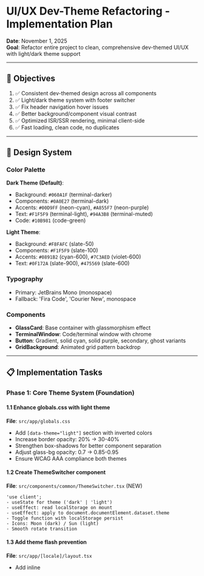 # UI/UX Dev-Theme Refactoring - Implementation Plan

**Date**: November 1, 2025  
**Goal**: Refactor entire project to clean, comprehensive dev-themed UI/UX with light/dark theme support

---

## 🎯 Objectives

1. ✅ Consistent dev-themed design across all components
2. ✅ Light/dark theme system with footer switcher
3. ✅ Fix header navigation hover issues
4. ✅ Better background/component visual contrast
5. ✅ Optimized ISR/SSR rendering, minimal client-side
6. ✅ Fast loading, clean code, no duplicates

---

## 🎨 Design System

### Color Palette

**Dark Theme (Default)**:
- Background: `#060A1F` (terminal-darker)
- Components: `#0A0E27` (terminal-dark)
- Accents: `#00D9FF` (neon-cyan), `#A855F7` (neon-purple)
- Text: `#F1F5F9` (terminal-light), `#94A3B8` (terminal-muted)
- Code: `#10B981` (code-green)

**Light Theme**:
- Background: `#F8FAFC` (slate-50)
- Components: `#F1F5F9` (slate-100)
- Accents: `#0891B2` (cyan-600), `#7C3AED` (violet-600)
- Text: `#0F172A` (slate-900), `#475569` (slate-600)

### Typography
- Primary: JetBrains Mono (monospace)
- Fallback: 'Fira Code', 'Courier New', monospace

### Components
- **GlassCard**: Base container with glassmorphism effect
- **TerminalWindow**: Code/terminal window with chrome
- **Button**: Gradient, solid cyan, solid purple, secondary, ghost variants
- **GridBackground**: Animated grid pattern backdrop

---

## 📋 Implementation Tasks

### Phase 1: Core Theme System (Foundation)

#### 1.1 Enhance globals.css with light theme
**File**: `src/app/globals.css`
- Add `[data-theme="light"]` section with inverted colors
- Increase border opacity: 20% → 30-40%
- Strengthen box-shadows for better component separation
- Adjust glass-bg opacity: 0.7 → 0.85-0.95
- Ensure WCAG AAA compliance both themes

#### 1.2 Create ThemeSwitcher component
**File**: `src/components/common/ThemeSwitcher.tsx` (NEW)
```tsx
'use client';
- useState for theme ('dark' | 'light')
- useEffect: read localStorage on mount
- useEffect: apply to document.documentElement.dataset.theme
- Toggle function with localStorage persist
- Icons: Moon (dark) / Sun (light)
- Smooth rotate transition
```

#### 1.3 Add theme flash prevention
**File**: `src/app/[locale]/layout.tsx`
- Add inline <script> in <head>
- Read localStorage theme before React hydration
- Apply immediately to prevent flash

#### 1.4 Integrate ThemeSwitcher into Footer
**File**: `src/components/common/Footer.tsx`
- Import and place ThemeSwitcher
- Position: Bottom right or center
- Ensure dev-theme styling consistency

---

### Phase 2: Critical UX Fixes

#### 2.1 Fix Header hover issues
**File**: `src/components/common/Header.tsx`
- Increase nav link padding for larger hit zones
- Fix z-index layering (header > nav > links)
- Ensure proper pointer-events
- Add hover delay (200ms) if needed
- Prevent links from disappearing on mouse movement

#### 2.2 Enhance Button component
**File**: `src/components/common/Button.tsx`
- Add variant: `"gradient"` → bg-gradient-to-r from-neon-cyan to-neon-purple
- Add variant: `"neon-cyan"` → bg-neon-cyan text-terminal-dark
- Add variant: `"neon-purple"` → bg-neon-purple text-white
- Ensure all variants: hover glow, transform, focus states
- Verify loading state styling

---

### Phase 3: Homepage Consistency

#### 3.1 Enhance GlassCard component
**File**: `src/components/dev-ui/GlassCard.tsx`
- Increase border opacity: 20% → 30-40%
- Strengthen box-shadows
- Improve glass-bg opacity: 0.7 → 0.85-0.95
- Add optional `intensity` prop for stronger glow

#### 3.2 Refactor HeroSection
**File**: `src/components/homepage/HeroSection.tsx`
- Verify TerminalWindow styling
- Ensure button variants (gradient + secondary)
- Check contrast with GridBackground
- Apply monospace typography consistently

#### 3.3 Refactor ServicesSection
**File**: `src/components/homepage/ServicesSection.tsx`
- Convert cards → GlassCard (alternating cyan/purple glow)
- Add terminal-style code snippets per service
- Icons with neon glow effects
- Monospace typography throughout
- Grid layout with proper spacing

#### 3.4 Refactor PricingSection
**File**: `src/components/homepage/PricingSection.tsx`
- Convert cards → GlassCard window variant
- Featured plan: stronger glow + badge
- Terminal-style feature lists ($ for checked, // for notes)
- CTA buttons: gradient variant
- Responsive grid: 1 col mobile, 2 col tablet, 3 col desktop

#### 3.5 Verify AboutSection consistency
**File**: `src/components/homepage/AboutSection.tsx`
- Ensure matches standalone about page
- Verify team cards use GlassCard
- Check animations and hover states
- Maintain viewport triggers with `once: true`

---

### Phase 4: Page-Level Refactoring

#### 4.1 Refactor Pricing page
**File**: `src/app/[locale]/pricing/page.tsx`
- Hero section: terminal-style heading
- Pricing cards: GlassCard window variant in 3-column grid
- Featured plan: stronger cyan glow
- Features: terminal-style with code symbols
- CTA buttons: gradient for primary

#### 4.2 Refactor Projects page
**File**: `src/app/[locale]/projects/page.tsx`
- Project cards: GlassCard with hover effects
- Tech stack: terminal-style tags/pills
- Filter buttons: secondary variant with active state
- Grid: 2-3 columns responsive
- "View More": gradient button

#### 4.3 Refactor Contact page
**File**: `src/app/[locale]/contact/page.tsx`
- Form container: GlassCard
- Labels: terminal-style ($ or // prefix)
- Inputs: monospace with neon borders, focus glow
- Submit button: gradient variant
- Success/error states: appropriate glow colors

---

### Phase 5: Form Components

#### 5.1 Refactor form inputs
**Files**: `src/components/form/inputs/*.tsx`
- ChecklistInput, LongTextInput, MultipleChoiceInput, ShortTextInput, SingleChoiceInput
- Background: bg-terminal-dark
- Borders: neon-cyan/purple at 30% opacity
- Focus: full neon border + glow
- Text: monospace font
- Placeholder: terminal-muted color

#### 5.2 Refactor form layout components
**Files**: `src/components/form/WelcomeScreen.tsx`, `ThankYouScreen.tsx`, `QuestionStep.tsx`
- Use GlassCard for containers
- Terminal styling throughout
- Proper spacing and hierarchy
- Viewport animations

#### 5.3 Refactor FormNavigation
**File**: `src/components/form/FormNavigation.tsx`
- Dev-styled buttons (gradient + secondary)
- Progress indicator: neon accents
- Proper spacing for touch targets

---

### Phase 6: Minor Components

#### 6.1 Refactor CookieConsentBanner
**File**: `src/components/common/CookieConsentBanner.tsx`
- GlassCard effect with backdrop blur
- Terminal-dark background (higher opacity)
- Neon-cyan borders (30-40%)
- Buttons: Accept (gradient), Customize (secondary), Reject (ghost)
- Monospace text

#### 6.2 Refactor CookieCustomizeModal
**File**: `src/components/common/CookieCustomizeModal.tsx`
- Full-screen overlay with dark backdrop
- Center modal: GlassCard window variant
- Toggle switches: neon-cyan active state
- Category descriptions: terminal style
- Save button: gradient variant

#### 6.3 Refactor LinkCard
**File**: `src/components/common/LinkCard.tsx`
- GlassCard base
- Hover: scale up + stronger glow
- Icon: neon accent
- Title: bold monospace
- Description: regular monospace, muted color

#### 6.4 Refactor LanguageSwitcher
**File**: `src/components/common/LanguageSwitcher.tsx`
- Dropdown: terminal styling
- Selected language: highlighted cyan
- Globe icon: hover glow
- Smooth transitions

#### 6.5 Refactor linktree components
**Files**: `src/components/linktree/ProfileHeader.tsx`, `LinkList.tsx`
- GlassCard usage
- Terminal styling
- Consistent spacing and typography

---

### Phase 7: Utilities & Documentation

#### 7.1 Update icons.ts
**File**: `src/lib/icons.ts`
- Add Moon, Sun icons for theme switcher
- Ensure all icons loaded from lucide-react
- No direct library imports in components

#### 7.2 Write memory and update docs
- Persist progress to serena memory
- Update TODO.md with completed tasks
- Document color palette
- Document component patterns
- Document theme system for future reference

---

## 🚀 Performance Considerations

### Rendering Strategy
- **SSR**: layout.tsx, static pages (about, pricing, projects)
- **ISR**: Homepage sections with revalidation
- **Client**: ThemeSwitcher, CookieConsentBanner, Analytics only

### Optimization
- Keep dynamic imports for heavy components
- Theme: CSS variables + localStorage (no JS flash)
- Animations: transform/opacity only (GPU accelerated)
- Images: Next/Image with quality/sizes optimization
- Fonts: Variable fonts with display: swap

---

## ✅ Acceptance Criteria

- [ ] All components styled with consistent dev theme
- [ ] Light/dark theme working with smooth transitions
- [ ] Header navigation hover issues resolved
- [ ] Strong visual contrast: background < sections < components < interactive
- [ ] All buttons support gradient, cyan, purple variants
- [ ] Form inputs with terminal aesthetic
- [ ] WCAG AAA compliance maintained
- [ ] No white flash on page load
- [ ] Fast loading (< 2s LCP)
- [ ] No duplicate files created
- [ ] All existing files refactored in place

---

## 📝 Testing Checklist

- [ ] Test theme switcher in all browsers
- [ ] Verify localStorage persistence
- [ ] Test header navigation on desktop/tablet/mobile
- [ ] Check all button variants across pages
- [ ] Verify form inputs focus states
- [ ] Test animations with `prefers-reduced-motion`
- [ ] Validate color contrast ratios
- [ ] Test responsive layouts (mobile, tablet, desktop)
- [ ] Verify SSR/ISR rendering
- [ ] Check page load performance

---

## 🎨 Component Inventory

### ✅ Already Dev-Themed
- About page components (CompanyStory, TeamMemberCard, TeamSection)
- GlassCard, TerminalWindow, CodeBlock, GridBackground

### 🔄 Needs Refactoring
- Header, Footer (+ theme switcher)
- Button (add variants)
- Homepage sections (Hero, Services, Pricing, About)
- Pricing page
- Projects page
- Contact page
- All form components
- Cookie components
- LinkCard, LanguageSwitcher
- Linktree components

---

**Status**: Ready for implementation  
**Estimated Effort**: 24 focused implementation tasks
**Priority**: High (UI/UX consistency + critical UX fixes)
